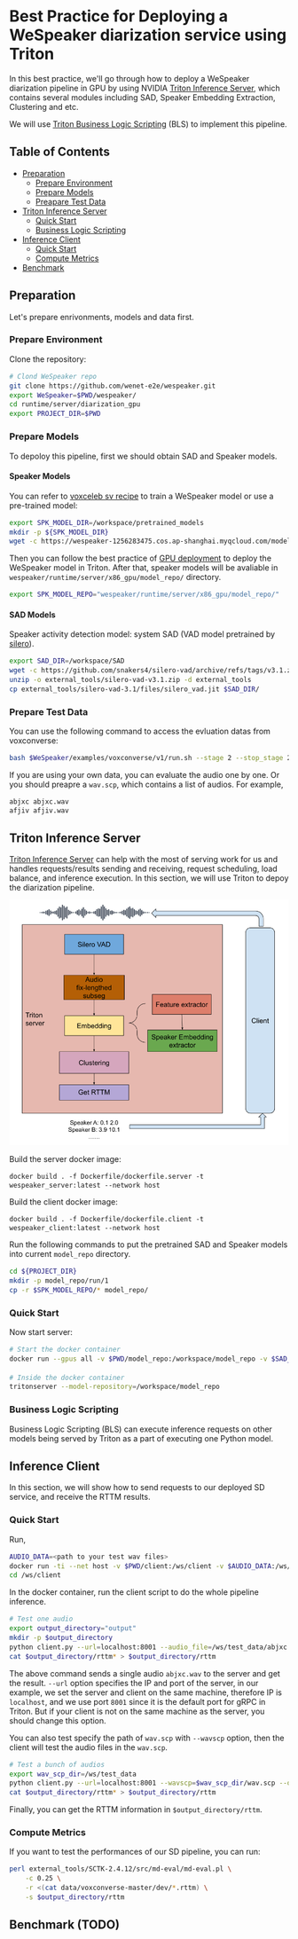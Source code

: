 # Best Practice for Deploying a WeSpeaker diarization service using Triton

In this best practice, we'll go through how to deploy a WeSpeaker diarization pipeline in GPU by using NVIDIA [Triton Inference Server](https://github.com/triton-inference-server/server), which contains several modules including SAD, Speaker Embedding Extraction, Clustering and etc.

We will use [Triton Business Logic Scripting](https://github.com/triton-inference-server/python_backend#business-logic-scripting) (BLS) to implement this pipeline.

## Table of Contents

- [Preparation](#preparation)
  - [Prepare Environment](#prepare-environment)
  - [Prepare Models](#prepare-models)
  - [Preapare Test Data](#prepare-test-data)
- [Triton Inference Server](#triton-inference-server)
  - [Quick Start](#quick-start)
  - [Business Logic Scripting](#bls)
- [Inference Client](#inference-client)
  - [Quick Start](#quick-start-1)
  - [Compute Metrics](#compute-metrics)
- [Benchmark](#benchmark)


## Preparation

Let's prepare enrivonments, models and data first.

### Prepare Environment

Clone the repository:

```bash
# Clond WeSpeaker repo
git clone https://github.com/wenet-e2e/wespeaker.git
export WeSpeaker=$PWD/wespeaker/
cd runtime/server/diarization_gpu
export PROJECT_DIR=$PWD

```

### Prepare Models

To depoloy this pipeline, first we should obtain SAD and Speaker models.

#### Speaker Models

You can refer to [voxceleb sv recipe](https://github.com/wenet-e2e/wespeaker/tree/master/examples/voxceleb/v2) to train a WeSpeaker model or use a pre-trained model:

```bash
export SPK_MODEL_DIR=/workspace/pretrained_models
mkdir -p ${SPK_MODEL_DIR}
wget -c https://wespeaker-1256283475.cos.ap-shanghai.myqcloud.com/models/voxceleb/voxceleb_resnet34_LM.onnx -O ${SPK_MODEL_DIR}/voxceleb_resnet34_LM.onnx
```

Then you can follow the best practice of [GPU deployment](https://github.com/wenet-e2e/wespeaker/tree/master/runtime/server/x86_gpu) to deploy the WeSpeaker model in Triton.
After that, speaker models will be avaliable in `wespeaker/runtime/server/x86_gpu/model_repo/` directory.

```bash
export SPK_MODEL_REPO="wespeaker/runtime/server/x86_gpu/model_repo/"
```

#### SAD Models

Speaker activity detection model: system SAD (VAD model pretrained by [silero](https://github.com/snakers4/silero-vad)).

```bash
export SAD_DIR=/workspace/SAD
wget -c https://github.com/snakers4/silero-vad/archive/refs/tags/v3.1.zip -O external_tools/silero-vad-v3.1.zip
unzip -o external_tools/silero-vad-v3.1.zip -d external_tools
cp external_tools/silero-vad-3.1/files/silero_vad.jit $SAD_DIR/
```

### Prepare Test Data

You can use the following command to access the evluation datas from voxconverse:

```bash
bash $WeSpeaker/examples/voxconverse/v1/run.sh --stage 2 --stop_stage 2
```

If you are using your own data, you can evaluate the audio one by one. Or you should preapre a `wav.scp`, which contains a list of audios. For example,

```
abjxc abjxc.wav
afjiv afjiv.wav
```

## Triton Inference Server

[Triton Inference Server](https://github.com/triton-inference-server/server) can help with the most of serving work for us and handles requests/results sending and receiving, request scheduling, load balance, and inference execution.  In this section, we will use Triton to depoy the diarization pipeline.

![Pipeline](./bls.png)

Build the server docker image:
```
docker build . -f Dockerfile/dockerfile.server -t wespeaker_server:latest --network host
```

Build the client docker image:
```
docker build . -f Dockerfile/dockerfile.client -t wespeaker_client:latest --network host
```

Run the following commands to put the pretrained SAD and Speaker models into current `model_repo` directory.

```bash
cd ${PROJECT_DIR}
mkdir -p model_repo/run/1
cp -r $SPK_MODEL_REPO/* model_repo/

```

### Quick Start

Now start server:

```bash
# Start the docker container
docker run --gpus all -v $PWD/model_repo:/workspace/model_repo -v $SAD_DIR:/workspace/triton/ --net host --shm-size=1g --ulimit memlock=-1 -p 8000:8000 -p 8001:8001 -p 8002:8002 --ulimit stack=67108864 -it  wespeaker_server:latest

# Inside the docker container
tritonserver --model-repository=/workspace/model_repo

```

### Business Logic Scripting

Business Logic Scripting (BLS) can execute inference requests on other models being served by Triton as a part of executing one Python model.


## Inference Client

In this section, we will show how to send requests to our deployed SD service, and receive the RTTM results.


### Quick Start

Run,

```bash
AUDIO_DATA=<path to your test wav files>
docker run -ti --net host -v $PWD/client:/ws/client -v $AUDIO_DATA:/ws/test_data  wespeaker_client:latest
cd /ws/client
```

In the docker container, run the client script to do the whole pipeline inference.

```bash
# Test one audio
export output_directory="output"
mkdir -p $output_directory
python client.py --url=localhost:8001 --audio_file=/ws/test_data/abjxc.wav --output_directory=$output_directory
cat $output_directory/rttm* > $output_directory/rttm
```

The above command sends a single audio `abjxc.wav` to the server and get the result. `--url` option specifies the IP and port of the server, in our example, we set the server and client on the same machine, therefore IP is `localhost`, and we use port `8001` since it is the default port for gRPC in Triton. But if your client is not on the same machine as the server, you should change this option.

You can also test specify the path of `wav.scp` with `--wavscp` option, then the client will test the audio files in the `wav.scp`.

```bash
# Test a bunch of audios
export wav_scp_dir=/ws/test_data
python client.py --url=localhost:8001 --wavscp=$wav_scp_dir/wav.scp --output_directory="outp"
cat $output_directory/rttm* > $output_directory/rttm
```

Finally, you can get the RTTM information in `$output_directory/rttm`.

### Compute Metrics

If you want to test the performances of our SD pipeline, you can run:

```bash
perl external_tools/SCTK-2.4.12/src/md-eval/md-eval.pl \
    -c 0.25 \
    -r <(cat data/voxconverse-master/dev/*.rttm) \
    -s $output_directory/rttm
```

## Benchmark (TODO)

